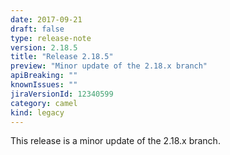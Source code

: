 ```yaml
---
date: 2017-09-21
draft: false 
type: release-note
version: 2.18.5
title: "Release 2.18.5"
preview: "Minor update of the 2.18.x branch"
apiBreaking: ""
knownIssues: ""
jiraVersionId: 12340599
category: camel
kind: legacy
---
```


This release is a minor update of the 2.18.x branch.

